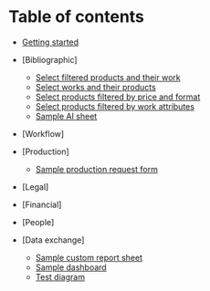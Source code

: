 # Table of contents

* [Getting started](README.md)

* [Bibliographic]
  * [Select filtered products and their work](examples/filtered\_products\_and\_their\_work.md)
  * [Select works and their products](examples/products\_and\_their\_works.md)
  * [Select products filtered by price and format](examples/products\_filtered\_by\_price\_and\_format.md)
  * [Select products filtered by work attributes](examples/products\_filtered\_by\_work\_attributes.md)
  * [Sample AI sheet](examples/sample\_ai.md)
* [Workflow]
* [Production]
  * [Sample production request form](examples/sample\_production\_request\_form.md)
* [Legal]
* [Financial]
* [People]
* [Data exchange]
  * [Sample custom report sheet](/examples/sample\_custom\_report.md)
  * [Sample dashboard](examples/sample\_dashboard.md)
  * [Test diagram](examples/diagram.md)
